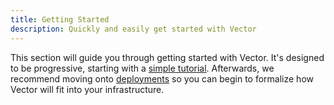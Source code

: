```yaml
---
title: Getting Started
description: Quickly and easily get started with Vector
---
```


This section will guide you through getting started with Vector. It's designed
to be progressive, starting with a [simple tutorial][docs.sending-your-first-event].
Afterwards, we recommend moving onto [deployments][docs.deployment] so you can
begin to formalize how Vector will fit into your infrastructure.


[docs.deployment]: /docs/setup/deployment
[docs.sending-your-first-event]: /docs/setup/getting-started/sending-your-first-event
